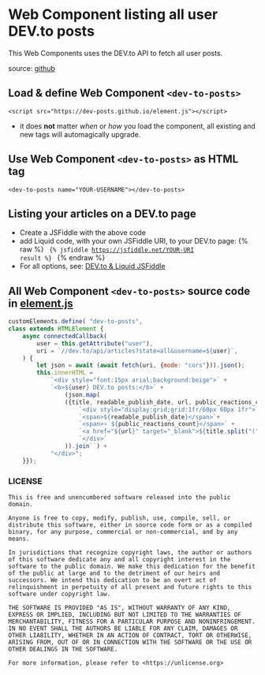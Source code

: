 # Web Component listing all user DEV.to posts

This Web Components uses the DEV.to API to fetch all user posts.

source: [github](https://github.com/dev-to-posts/dev-to-posts.github.io)

## Load & define Web Component ``<dev-to-posts>``

```
<script src="https://dev-posts.github.io/element.js"></script>
```

* it does **not** matter _when_ or _how_ you load the component, all existing and new tags will automagically upgrade.

## Use Web Component ``<dev-to-posts>`` as HTML tag

```
<dev-to-posts name="YOUR-USERNAME"></dev-to-posts>
```

## Listing your articles on a DEV.to page

* Create a JSFiddle with the above code
* add Liquid code, with your own JSFiddle URI, to your DEV.to page:
{% raw %}
    <code>
    {% jsfiddle https://jsfiddle.net/YOUR-URI result %}
    </code>
{% endraw %}
* For all options, see: [DEV.to & Liquid JSFiddle](https://dev.to/link2twenty/changelog-jsfiddle-liquid-tags-now-live-1d1b)

## All Web Component ``<dev-to-posts>`` source code in [element.js](https://github.com/dev-to-posts/dev-to-posts.github.io/blob/main/element.js)

```javascript
customElements.define( "dev-to-posts",
class extends HTMLElement {
    async connectedCallback(
        user = this.getAttribute("user"),
        uri = `//dev.to/api/articles?state=all&username=${user}`,
    ) {
        let json = await (await fetch(uri, {mode: "cors"})).json();
        this.innerHTML = 
            `<div style="font:15px arial;background:beige">` +
            `<b>${user} DEV.to posts:</b>` +
                (json.map(
                ({title, readable_publish_date, url, public_reactions_count}) => (
                    `<div style="display:grid;grid:1fr/60px 60px 1fr">` +
                    `<span>${readable_publish_date}</span>`+
                    `<span>⭐ ${public_reactions_count}</span>` +
                    `<a href="${url}" target="_blank">${title.split("(")[0]}</a>` +
                    `</div>`
                )).join``) + 
            "</div>";
    }});
```

### LICENSE

```
This is free and unencumbered software released into the public domain.

Anyone is free to copy, modify, publish, use, compile, sell, or
distribute this software, either in source code form or as a compiled
binary, for any purpose, commercial or non-commercial, and by any
means.

In jurisdictions that recognize copyright laws, the author or authors
of this software dedicate any and all copyright interest in the
software to the public domain. We make this dedication for the benefit
of the public at large and to the detriment of our heirs and
successors. We intend this dedication to be an overt act of
relinquishment in perpetuity of all present and future rights to this
software under copyright law.

THE SOFTWARE IS PROVIDED "AS IS", WITHOUT WARRANTY OF ANY KIND,
EXPRESS OR IMPLIED, INCLUDING BUT NOT LIMITED TO THE WARRANTIES OF
MERCHANTABILITY, FITNESS FOR A PARTICULAR PURPOSE AND NONINFRINGEMENT.
IN NO EVENT SHALL THE AUTHORS BE LIABLE FOR ANY CLAIM, DAMAGES OR
OTHER LIABILITY, WHETHER IN AN ACTION OF CONTRACT, TORT OR OTHERWISE,
ARISING FROM, OUT OF OR IN CONNECTION WITH THE SOFTWARE OR THE USE OR
OTHER DEALINGS IN THE SOFTWARE.

For more information, please refer to <https://unlicense.org>

```